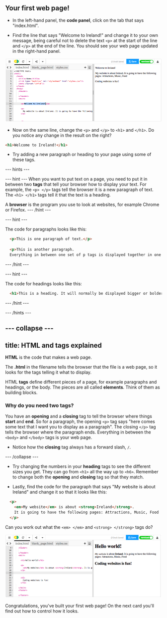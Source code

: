 ## Your first web page!

- In the left-hand panel, the **code panel**, click on the tab that says "index.html".

- Find the line that says "Welcome to Ireland!" and change it to your own message, being careful not to delete the text `<p>` at the start of the line and `</p>` at the end of the line. You should see your web page updated in the right-hand panel. 

![HTML paragraph example](images/egFirstHtmlCode.png)

- Now on the same line, change the `<p>` and `</p>` to `<h1>` and `</h1>`. Do you notice any change in the result on the right?

```html
<h1>Welcome to Ireland!</h1>
```

- Try adding a new paragraph or heading to your page using some of these tags.

--- hints ---

--- hint ---
When you want to put text on a page, you need to put it in between two **tags** that tell your browser how to display your text. For example, the `<p> </p>` tags tell the browser it is a new paragraph of text. The `<h1> </h1>` tags tell it that the text is a heading.

A **browser** is the program you use to look at websites, for example Chrome or Firefox.
--- /hint ---

--- hint ---

The code for paragraphs looks like this:

```html
  <p>This is one paragraph of text.</p>

  <p>This is another paragraph.
  Everything in between one set of p tags is displayed together in one long line.</p>
```

--- /hint ---


--- hint ---

The code for headings looks like this:
```html
  <h1>This is a heading. It will normally be displayed bigger or bolder than the paragraphs.</h1>
```

--- /hint ---

--- /hints ---

--- collapse ---
---
title: HTML and tags explained
---
**HTML** is the code that makes a web page.

The **.html** in the filename tells the browser that the file is a web page, so it looks for the tags telling it what to display. 

HTML **tags** define different pieces of a page, for example paragraphs and headings, or the body. The pieces are all called **elements**. Think of them as building blocks.

### Why do you need two tags? 
You have an **opening** and a **closing** tag to tell the browser where things **start** and **end**. 
So for a paragraph, the opening `<p>` tag says "here comes some text that I want you to display as a paragraph". The closing `</p>` tag tells the browser where the paragraph ends. 
Everything in between the `<body>` and `</body>` tags is your web page. 
- Notice how the **closing** tag always has a forward slash, `/`.
  
--- /collapse ---

- Try changing the numbers in your **heading** tags to see the different sizes you get. They can go from `<h1>` all the way up to `<h6>`. Remember to change both the **opening** and **closing** tag so that they match.


- Lastly, find the code for the paragraph that says "My website is about Ireland" and change it so that it looks like this:
```html
  <p>
    <em>My website</em> is about <strong>Ireland</strong>. 
    It is going to have the following pages: Attractions, Music, Food
  </p>
```
  Can you work out what the `<em> </em>` and `<strong> </strong>` tags do?

![Example of HTML tags](images/egFirstTags.png)

Congratulations, you've built your first web page! On the next card you'll find out how to control how it looks.






